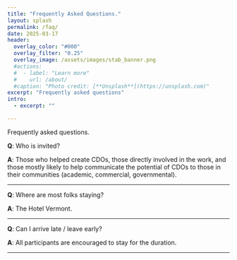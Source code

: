 ```yaml
---
title: "Frequently Asked Questions."
layout: splash
permalink: /faq/
date: 2025-03-17
header:
  overlay_color: "#000"
  overlay_filter: "0.25"
  overlay_image: /assets/images/stab_banner.png
  #actions:
  #  - label: "Learn more"
  #    url: /about/
  #caption: "Photo credit: [**Unsplash**](https://unsplash.com)"
excerpt: "Frequently asked questions"
intro:
  - excerpt: ""

---
```

Frequently asked questions.

**Q**: Who is invited?

**A**: Those who helped create CDOs, those directly involved in the work, and those mostly likely to help communicate the potential of CDOs to those in their communities (academic, commercial, governmental).

---

**Q**: Where are most folks staying?

**A**: The Hotel Vermont.

---

**Q**: Can I arrive late / leave early?

**A**: All participants are encouraged to stay for the duration.

---
